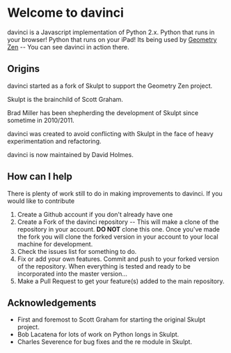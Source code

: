 # Welcome to davinci

davinci is a Javascript implementation of Python 2.x.  Python that runs in your browser!  Python that runs on your iPad!
Its being used by [Geometry Zen](http://www.geometryzen.org) -- You can see davinci in action there.

## Origins

davinci started as a fork of Skulpt to support the Geometry Zen project.

Skulpt is the brainchild of Scott Graham.

Brad Miller has been shepherding the development of Skulpt since sometime in 2010/2011.

davinci was created to avoid conflicting with Skulpt in the face of heavy experimentation and refactoring.

davinci is now maintained by David Holmes.

## How can I help

There is plenty of work still to do in making improvements to davinci.  If you would like to contribute

1. Create a Github account if you don't already have one
2. Create a Fork of the davinci repository -- This will make a clone of the repository in your account.  **DO NOT** clone this one.  Once you've made the fork you will clone the forked version in your account to your local machine for development.
3. Check the issues list for something to do.
4. Fix or add your own features.  Commit and push to your forked version of the repository.  When everything is tested and ready to be incorporated into the master version...
5. Make a Pull Request to get your feature(s) added to the main repository.

## Acknowledgements

* First and foremost to Scott Graham for starting the original Skulpt project.
* Bob Lacatena for lots of work on Python longs in Skulpt.
* Charles Severence for bug fixes and the re module in Skulpt.
